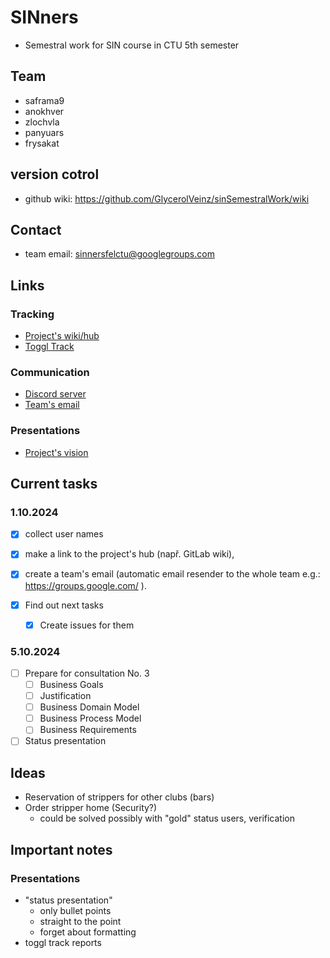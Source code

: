 # SINners
- Semestral work for SIN course in CTU 5th semester

## Team
- saframa9
- anokhver
- zlochvla
- panyuars
- frysakat

## version cotrol
- github wiki: https://github.com/GlycerolVeinz/sinSemestralWork/wiki

## Contact
- team email: sinnersfelctu@googlegroups.com

## Links
### Tracking
- [Project's wiki/hub](https://github.com/GlycerolVeinz/sinSemestralWork/wiki)
- [Toggl Track](https://track.toggl.com/timer)

### Communication
- [Discord server](https://discord.com/channels/1290617850721210378/1290617850721210381)
- [Team's email](https://groups.google.com/g/sinnersfelctu)

### Presentations
- [Project's vision](https://docs.google.com/presentation/d/1vIWmiGsw_xAF6CRHK3qURhwJZYHupuV7wGaMn6wWAJs/edit)

## Current tasks
### 1.10.2024
- [x] collect user names 
- [x] make a link to the project's hub (např. GitLab wiki), 
- [x] create a team's email (automatic email resender to the whole team e.g.: https://groups.google.com/ ).

- [x] Find out next tasks
    - [x] Create issues for them

### 5.10.2024
- [ ] Prepare for consultation No. 3
    - [ ] Business Goals
    - [ ] Justification 
    - [ ] Business Domain Model
    - [ ] Business Process Model
    - [ ] Business Requirements
    
- [ ] Status presentation

## Ideas
- Reservation of strippers for other clubs (bars)
- Order stripper home (Security?)
    - could be solved possibly with "gold" status users, verification

## Important notes 
### Presentations
- "status presentation"
    - only bullet points
    - straight to the point
    - forget about formatting
- toggl track reports
